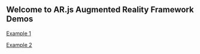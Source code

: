 <head>
<title>The Rock (1996)</title>
<meta property="og:title" content="AR.js Augmented Reality Framework Demos" />
<meta property="og:image" content="https://comancheace.github.io/AR.js-Demos/arjs_demo_2/assets/circles.png" />
</head>

## Welcome to AR.js Augmented Reality Framework Demos

<a href="https://comancheace.github.io/AR.js-Demos/arjs_demo/index.html" target="_blank">Example 1</a>

<a href="https://comancheace.github.io/AR.js-Demos/arjs_demo_2/index.html" target="_blank">Example 2</a>